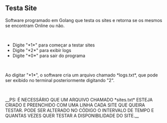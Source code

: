 ## Testa Site
<p>Software programado em Golang que testa os sites e retorna se os mesmos se encontram Online ou não.</p>
<br>
<ul>
<li>Digite "*1*" para começar a testar sites</li>
<li>Digite "*2*" para exibir logs</li>
<li>Digite "*0*" para sair do programa</li>
</ul>
<br>
<p>Ao digitar "*1*", o software cria um arquivo chamado *logs.txt*, que pode ser exibido no terminal posteriormente digitando "2".</p>
<br>
<p>__PS: É NECESSÁRIO QUE UM ARQUIVO CHAMADO *sites.txt* ESTEJA CRIADO E PREENCHIDO COM UMA LINHA CADA SITE QUE QUEIRA TESTAR. PODE SER ALTERADO NO CÓDIGO O INTERVALO DE TEMPO E QUANTAS VEZES QUER TESTAR A DISPONIBILIDADE DO SITE.__</p>
